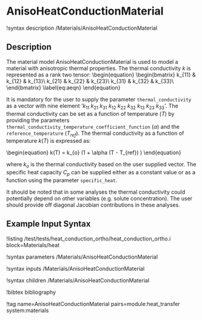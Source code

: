 # AnisoHeatConductionMaterial

!syntax description /Materials/AnisoHeatConductionMaterial

## Description

The material model AnisoHeatConductionMaterial is used to model a material with anisotropic thermal properties. The thermal conductivity $k$ is represented as a rank two tensor:
\begin{equation}
  \begin{bmatrix}
  k_{11} & k_{12} & k_{13}\\
  k_{21} & k_{22} & k_{23}\\
  k_{31} & k_{32} & k_{33}\\
  \end{bmatrix}
  \label{eq:aeqn}
\end{equation}

It is mandatory for the user to supply the parameter `thermal_conductivity` as a vector with nine element '$k_{11}$ $k_{21}$ $k_{31}$ $k_{12}$ $k_{22}$ $k_{32}$ $k_{13}$ $k_{23}$ $k_{33}$'. The thermal conductivity can be set as a function of temperature ($T$) by providing the parameters `thermal_conductivity_temperature_coefficient_function` ($\alpha$) and the `reference_temperature` ($T_{ref}$). The thermal conductivity as a function of temperature $k(T)$ is expressed as:

\begin{equation}
 k(T) = k_{o} (1 + \alpha (T - T_{ref}) )
\end{equation}

where $k_{o}$ is the thermal conductivity based on the user supplied vector. The specific heat capacity $C_p$ can be supplied either as a constant value or as a function using the parameter `specific_heat`.

It should be noted that in some analyses the thermal conductivity could potentially depend on other variables (e.g. solute concentration). The user should provide off diagonal Jacobian contributions in these analyses.

## Example Input Syntax

!listing /test/tests/heat_conduction_ortho/heat_conduction_ortho.i block=Materials/heat

!syntax parameters /Materials/AnisoHeatConductionMaterial

!syntax inputs /Materials/AnisoHeatConductionMaterial

!syntax children /Materials/AnisoHeatConductionMaterial

!bibtex bibliography

!tag name=AnisoHeatConductionMaterial pairs=module:heat_transfer system:materials
